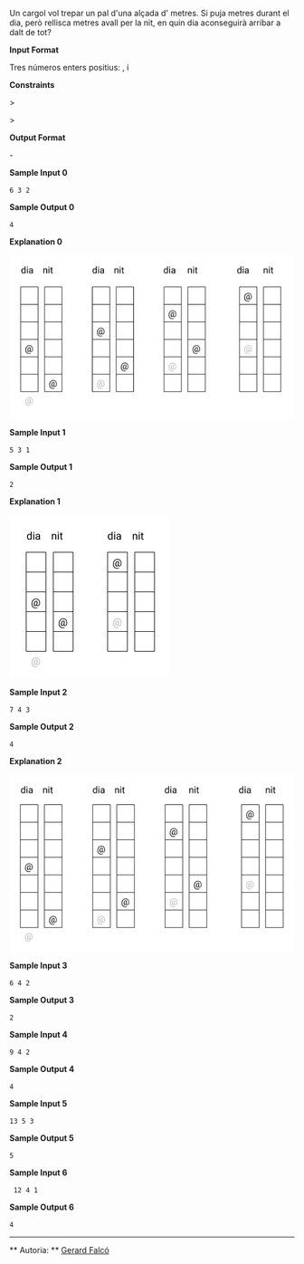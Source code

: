 Un cargol vol trepar un pal d'una alçada d' metres. Si puja  metres
durant el dia, però rellisca  metres avall per la nit, en quin dia
aconseguirà arribar a dalt de tot?

**Input Format**

Tres números enters positius: ,  i 

**Constraints**

\> 

\> 

**Output Format**

\-

**Sample Input 0**

    6 3 2

**Sample Output 0**

``` 
4
```

**Explanation 0**

![image](1601420565-ca68dfa438-cargol.png)

**Sample Input 1**

    5 3 1

**Sample Output 1**

``` 
2
```

**Explanation 1**

![image](1601420706-04227ef7c8-cargol2.png)

**Sample Input 2**

    7 4 3

**Sample Output 2**

``` 
4
```

**Explanation 2**

![image](1601421627-65fb1ccd48-cargol3.png)

**Sample Input 3**

    6 4 2

**Sample Output 3**

``` 
2
```

**Sample Input 4**

    9 4 2

**Sample Output 4**

``` 
4
```

**Sample Input 5**

    13 5 3

**Sample Output 5**

``` 
5
```

**Sample Input 6**

``` 
 12 4 1
```

**Sample Output 6**

``` 
4
```

----------

** Autoria: **
[Gerard Falcó](https://github.com/gerardfp)
